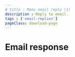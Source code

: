 ```yaml
---
# title : Manu email reply (1)
description : Reply to email.
tags : ['email-replies']
pageClass: download-page
---
```


# Email response
<!-- 
###### Hey MannU, thanks for taking time to review the Quark software. _**It really means a lot**_ 😭
I've asked many people before for a review, and this is the first time I'm getting any response, let alone such an in-depth response. So thank you for that. 😄

##### Let me answer all your Queries one by one:

###### 1. _`I like your project idea. (Correct me if I am wrong in my understanding) Quark aims to develop prototypes easily`_
* Yes, that is exactly the point. It is a developer tool, that helps you rapidly create prototypes and functional softwares that can make your life as a developer a little easy. 
* It abstracts away the complexity of setting up a project environment every time you start a new project. 
* Imaging configuring python environment on your PC every time you start a python project. Doesn't makes sense right?

!!! note Sidenote
Currently there are very less `graphical user interface` runtime environments. Exceptions being things like MATLAB, and jupyter notebook. Which have there pros and cons. Quark aims to fill that void by providing `HTML, CSS and Javascript` powered GUI's, since this stack is the undisputed king for frontend development.

Also, Quark is fully extensible (unlike MATLAB). You can install (almost) any of the 900,000 packages on the [npm repository](https://npmjs.com) and use the packages you're already fimiliar with. You don't need to lean anything new if you're already fimiliar with the stack.
!!!

###### 2. _`Since Quark aims to be an IDE, it would make complete sense to integrate a debugger to debug large codebases `_
* Yes, it makes sense for _large codebases_. But admittedly Quark does not intends to cater for _large codebase_ projects. 
* Again, it is intended only for functional projects. Just like you saw on [showcase page](https://quarkjs.io/guide/showcase.html). 
* Every project on that page was made from 80 to 300 lines of code. And thats all.
* Also, if you build project with typescript _(reccomended)_ instead of javascript. You can catch all the errors at compile time, instead of runtime. So that can somewhat accommodate for the lack of debugger.

![Error Example 1](/images/error-example-1.png)

###### Infact you can catch errors while typing. The inbuilt language support constantly checks for errors in a seperate process. So ypu're aware of errors in your code even before compiling your code.
![Error Example 2](/images/error-example-2.png)

###### 3. _`I wish to provide you with software advice. "It is not about making, it's about maintaining".`_
* **Agreed!** That is why after developing the initial build of Quark. I took another month or so to refactoring the code. It was a pain in the _ass_ but was worth it. 
* As far as the maintainence goes, Quark uses a Continuous delivery pipeline, that builds the code, tests it and if required then deploys a new release. The entire process is automated in a single commad. `git commit -m 'new-release'`. Thats all.
* It is virtually **not possible** for me to push a bad release because the code is end-to-end tested on every commit. And I push at least 10's of commits every day.  

!!! abstract Sidenote: You can find the CI/CD tests here:

For linux & macOS builds: [Link](https://travis-ci.org/Nishkalkashyap/Quark-electron)

[![Build Status](https://travis-ci.org/Nishkalkashyap/Quark-electron.svg?branch=release)](https://travis-ci.org/Nishkalkashyap/Quark-electron)

For windows builds: [Link](https://ci.appveyor.com/project/Nishkalkashyap/quark-electron)

[![Build Status](https://ci.appveyor.com/api/projects/status/e9n73kxva64pccwe/branch/release?svg=true)](https://ci.appveyor.com/project/Nishkalkashyap/quark-electron)
!!!

###### 4. _`Help me get started on the System Resource monitor project`_
* Sure, in fact i'll send you a repo link (probably by my evening) with the project. I'll add a `readme.md` file to get you started.

###### 5. _`Keep me posted about new developments.`_
* Sure.

_____


#### A few of my own Questions:

###### 1. _`Did you find documentation somewhat readable? If so, I was planning to make the project public this week. It'll be good to have a feedback on that. (Ofcourse I'll add a good landing page before that.) `_

###### 2. _`Did you get a chance to download and just open the software? If so, please let me know how does the UI feels and looks.`_

###### 3. _`Would you prefer javascript or typescript for for the "system resource monitor project" ?`_

_____

###### Thanks and regards
#### _Nishkal_

 -->
